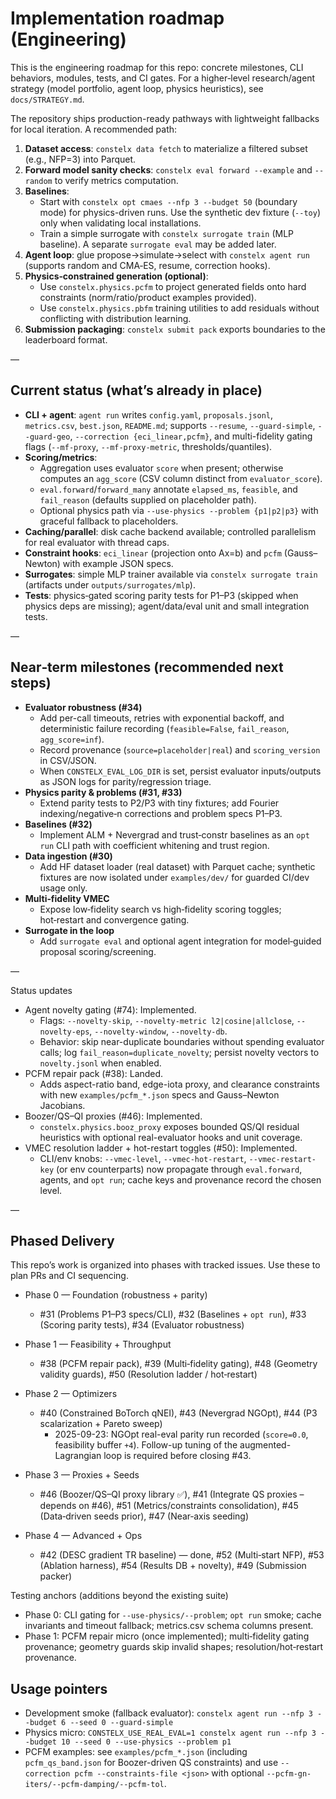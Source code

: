# Implementation roadmap (Engineering)

This is the engineering roadmap for this repo: concrete milestones, CLI
behaviors, modules, tests, and CI gates. For a higher‑level research/agent
strategy (model portfolio, agent loop, physics heuristics), see
`docs/STRATEGY.md`.

The repository ships production-ready pathways with lightweight fallbacks for local iteration. A recommended path:

1. **Dataset access**: `constelx data fetch` to materialize a filtered subset (e.g., NFP=3) into Parquet.
2. **Forward model sanity checks**: `constelx eval forward --example` and `--random` to verify metrics computation.
3. **Baselines**:
   - Start with `constelx opt cmaes --nfp 3 --budget 50` (boundary mode) for physics-driven runs. Use the synthetic dev fixture (`--toy`) only when validating local installations.
   - Train a simple surrogate with `constelx surrogate train` (MLP baseline). A separate `surrogate eval` may be added later.
4. **Agent loop**: glue propose→simulate→select with `constelx agent run` (supports random and CMA‑ES, resume, correction hooks).
5. **Physics‑constrained generation (optional)**:
   - Use `constelx.physics.pcfm` to project generated fields onto hard constraints (norm/ratio/product examples provided).
   - Use `constelx.physics.pbfm` training utilities to add residuals without conflicting with distribution learning.
6. **Submission packaging**: `constelx submit pack` exports boundaries to the leaderboard format.

—

## Current status (what’s already in place)

- **CLI + agent**: `agent run` writes `config.yaml`, `proposals.jsonl`, `metrics.csv`, `best.json`, `README.md`; supports `--resume`, `--guard-simple`, `--guard-geo`, `--correction {eci_linear,pcfm}`, and multi-fidelity gating flags (`--mf-proxy`, `--mf-proxy-metric`, thresholds/quantiles).
- **Scoring/metrics**:
  - Aggregation uses evaluator `score` when present; otherwise computes an `agg_score` (CSV column distinct from `evaluator_score`).
  - `eval.forward`/`forward_many` annotate `elapsed_ms`, `feasible`, and `fail_reason` (defaults supplied on placeholder path).
  - Optional physics path via `--use-physics --problem {p1|p2|p3}` with graceful fallback to placeholders.
- **Caching/parallel**: disk cache backend available; controlled parallelism for real evaluator with thread caps.
- **Constraint hooks**: `eci_linear` (projection onto Ax=b) and `pcfm` (Gauss–Newton) with example JSON specs.
- **Surrogates**: simple MLP trainer available via `constelx surrogate train` (artifacts under `outputs/surrogates/mlp`).
- **Tests**: physics‑gated scoring parity tests for P1–P3 (skipped when physics deps are missing); agent/data/eval unit and small integration tests.

—

## Near‑term milestones (recommended next steps)

- **Evaluator robustness (#34)**
  - Add per-call timeouts, retries with exponential backoff, and deterministic failure recording (`feasible=False`, `fail_reason`, `agg_score=inf`).
  - Record provenance (`source=placeholder|real`) and `scoring_version` in CSV/JSON.
  - When `CONSTELX_EVAL_LOG_DIR` is set, persist evaluator inputs/outputs as JSON logs for
    parity/regression triage.
- **Physics parity & problems (#31, #33)**
  - Extend parity tests to P2/P3 with tiny fixtures; add Fourier indexing/negative‑n corrections and problem specs P1–P3.
- **Baselines (#32)**
  - Implement ALM + Nevergrad and trust‑constr baselines as an `opt run` CLI path with coefficient whitening and trust region.
- **Data ingestion (#30)**
  - Add HF dataset loader (real dataset) with Parquet cache; synthetic fixtures are now
    isolated under `examples/dev/` for guarded CI/dev usage only.
- **Multi‑fidelity VMEC**
  - Expose low‑fidelity search vs high‑fidelity scoring toggles; hot‑restart and convergence gating.
- **Surrogate in the loop**
  - Add `surrogate eval` and optional agent integration for model‑guided proposal scoring/screening.

—

Status updates
- Agent novelty gating (#74): Implemented.
  - Flags: `--novelty-skip`, `--novelty-metric l2|cosine|allclose`, `--novelty-eps`, `--novelty-window`, `--novelty-db`.
  - Behavior: skip near-duplicate boundaries without spending evaluator calls; log `fail_reason=duplicate_novelty`; persist novelty vectors to `novelty.jsonl` when enabled.
- PCFM repair pack (#38): Landed.
  - Adds aspect-ratio band, edge-iota proxy, and clearance constraints with new `examples/pcfm_*.json` specs and Gauss–Newton Jacobians.
- Boozer/QS–QI proxies (#46): Implemented.
  - `constelx.physics.booz_proxy` exposes bounded QS/QI residual heuristics with optional real-evaluator hooks and unit coverage.
- VMEC resolution ladder + hot-restart toggles (#50): Implemented.
  - CLI/env knobs: `--vmec-level`, `--vmec-hot-restart`, `--vmec-restart-key` (or env counterparts) now propagate through `eval.forward`, agents, and `opt run`; cache keys and provenance record the chosen level.

—

## Phased Delivery

This repo’s work is organized into phases with tracked issues. Use these to plan PRs and CI sequencing.

- Phase 0 — Foundation (robustness + parity)
  - #31 (Problems P1–P3 specs/CLI), #32 (Baselines + `opt run`), #33 (Scoring parity tests), #34 (Evaluator robustness)

- Phase 1 — Feasibility + Throughput
  - #38 (PCFM repair pack), #39 (Multi‑fidelity gating), #48 (Geometry validity guards), #50 (Resolution ladder / hot‑restart)

- Phase 2 — Optimizers
  - #40 (Constrained BoTorch qNEI), #43 (Nevergrad NGOpt), #44 (P3 scalarization + Pareto sweep)
    - 2025-09-23: NGOpt real-eval parity run recorded (`score=0.0`, feasibility buffer `+4`). Follow-up tuning of the augmented-Lagrangian loop is required before closing #43.

- Phase 3 — Proxies + Seeds
  - #46 (Boozer/QS–QI proxy library ✅), #41 (Integrate QS proxies – depends on #46), #51 (Metrics/constraints consolidation), #45 (Data‑driven seeds prior), #47 (Near‑axis seeding)

- Phase 4 — Advanced + Ops
  - #42 (DESC gradient TR baseline) — done, #52 (Multi‑start NFP), #53 (Ablation harness), #54 (Results DB + novelty), #49 (Submission packer)

Testing anchors (additions beyond the existing suite)
- Phase 0: CLI gating for `--use-physics/--problem`; `opt run` smoke; cache invariants and timeout fallback; metrics.csv schema columns present.
- Phase 1: PCFM repair micro (once implemented); multi‑fidelity gating provenance; geometry guards skip invalid shapes; resolution/hot‑restart provenance.

## Usage pointers

- Development smoke (fallback evaluator): `constelx agent run --nfp 3 --budget 6 --seed 0 --guard-simple`
- Physics micro: `CONSTELX_USE_REAL_EVAL=1 constelx agent run --nfp 3 --budget 10 --seed 0 --use-physics --problem p1`
- PCFM examples: see `examples/pcfm_*.json` (including `pcfm_qs_band.json` for Boozer-driven QS constraints) and use `--correction pcfm --constraints-file <json>` with optional `--pcfm-gn-iters/--pcfm-damping/--pcfm-tol`.
